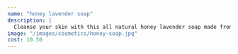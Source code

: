 ```yaml
---
name: "honey lavender soap"
description: |
  Cleanse your skin with this all natural honey lavender soap made from our pure goldenrod honey, goat’s milk melt, 100% natural soap base, dried lavender, lavender essential oil, and lemon.
image: "/images/cosmetics/honey-soap.jpg"
cost: 10.50
---
```

